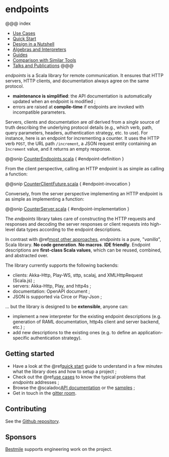 endpoints
=========

@@@ index
* [Use Cases](use-cases.md)
* [Quick Start](quick-start.md)
* [Design in a Nutshell](design.md)
* [Algebras and Interpreters](algebras-and-interpreters.md)
* [Guides](guides.md)
* [Comparison with Similar Tools](comparison.md)
* [Talks and Publications](talks.md)
@@@

*endpoints* is a Scala library for remote communication. It ensures
that HTTP servers, HTTP clients, and documentation always agree on the same protocol.

- **maintenance is simplified**: the API documentation is automatically updated when an endpoint is modified ;
- errors are raised at **compile-time** if endpoints are invoked with incompatible parameters.

Servers, clients and documentation are *all* derived from a *single* source of truth describing the underlying
protocol details (e.g., which verb, path, query parameters, headers, authentication strategy, etc. to
use). For instance, here is an endpoint for incrementing a counter. It uses the HTTP verb `POST`, the URL path
`/increment`, a JSON request entity containing an `Increment` value, and it returns an empty response.

@@snip [CounterEndpoints.scala](/documentation/examples/quickstart/endpoints/src/main/scala/quickstart/CounterEndpoints.scala) { #endpoint-definition }

From the client perspective, calling an HTTP endpoint is as simple as calling a function:

@@snip [CounterClientFuture.scala](/documentation/examples/quickstart/client/src/main/scala/quickstart/CounterClientFuture.scala) { #endpoint-invocation }

Conversely, from the server perspective implementing an HTTP endpoint is as simple as implementing a function:

@@snip [CounterServer.scala](/documentation/examples/quickstart/server/src/main/scala/quickstart/CounterServer.scala) { #endpoint-implementation }

The *endpoints* library takes care of constructing the HTTP requests and responses and decoding the server
responses or client requests into high-level data types according to the endpoint descriptions.

In contrast with @ref[most other approaches](comparison.md), *endpoints* is a pure, "*vanilla*", Scala library.
**No code generation**. **No macros**. **IDE friendly**. Endpoint descriptions are **first-class Scala values**,
which can be reused, combined, and abstracted over.

The library currently supports the following backends:

- clients: Akka-Http, Play-WS, sttp, scalaj, and XMLHttpRequest (Scala.js) ;
- servers: Akka-Http, Play, and http4s ;
- documentation: OpenAPI document ;
- JSON is supported via Circe or Play-Json ;

… but the library is designed to be **extensible**, anyone can:

- implement a new interpreter for the existing endpoint descriptions (e.g. generation of RAML
  documentation, http4s client and server backend, etc.) ;
- add new descriptions to the existing ones (e.g. to define an application-specific authentication
  strategy).

## Getting started

- Have a look at the @ref[quick start](quick-start.md) guide to understand
  in a few minutes what the library does and how to setup a project ;
- Check out the @ref[use cases](use-cases.md) to know the typical problems that *endpoints* addresses ;
- Browse the @scaladoc[API documentation](endpoints.index) or the
  [samples](https://github.com/julienrf/endpoints/tree/master/documentation/examples) ;
- Get in touch in the [gitter room](https://gitter.im/julienrf/endpoints).

## Contributing

See the [Github repository](https://github.com/julienrf/endpoints).

## Sponsors

[Bestmile](https://bestmile.com) supports engineering work on the project.
